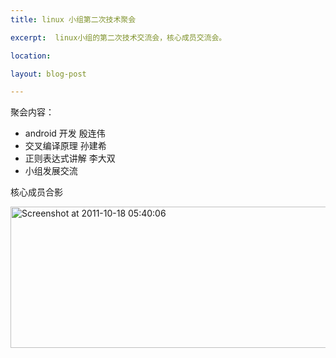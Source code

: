 ```yaml
---
title: linux 小组第二次技术聚会

excerpt:  linux小组的第二次技术交流会，核心成员交流会。

location: 

layout: blog-post

---
```


聚会内容：

* android 开发 殷连伟	   
* 交叉编译原理  孙建希     
* 正则表达式讲解 李大双   
* 小组发展交流  

核心成员合影  

<a href="http://www.flickr.com/photos/lidashuang/6253984580/" title="Flickr 上 ldshuang 的 Screenshot at 2011-10-18 05:40:06"><img src="http://farm7.static.flickr.com/6116/6253984580_581306bff1_z.jpg" width="640" height="226" alt="Screenshot at 2011-10-18 05:40:06"></a>


